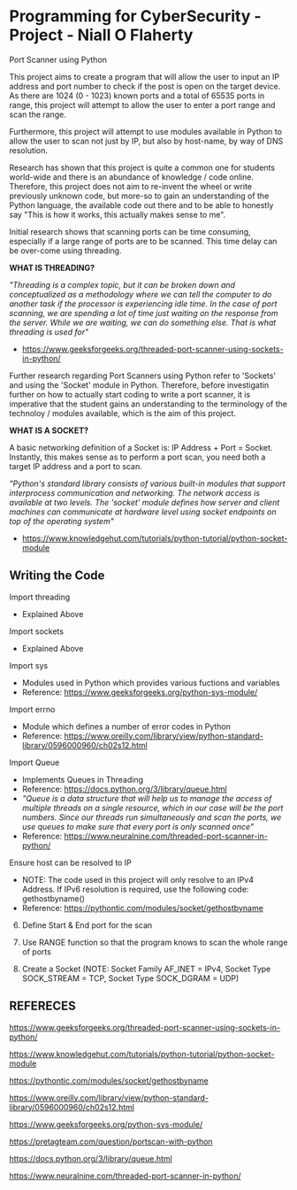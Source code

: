 # Programming for CyberSecurity - Project - Niall O Flaherty 
Port Scanner using Python

This project aims to create a program that will allow the user to input an IP address and port number to check if the post is open on the target device. As there are 1024 (0 - 1023) known ports and a total of 65535 ports in range, this project will attempt to allow the user to enter a port range and scan the range.

Furthermore, this project will attempt to use modules available in Python to allow the user to scan not just by IP, but also by host-name, by way of DNS resolution.

Research has shown that this project is quite a common one for students world-wide and there is an abundance of knowledge / code online. Therefore, this project does not aim to re-invent the wheel or write previously unknown code, but more-so to gain an understanding of the Python language, the available code out there and to be able to honestly say "This is how it works, this actually makes sense to me".

Initial research shows that scanning ports can be time consuming, especially if a large range of ports are to be scanned. This time delay can be over-come using threading.


**WHAT IS THREADING?**

*"Threading is a complex topic, but it can be broken down and conceptualized as a methodology where we can tell the computer to do another task if the processor is experiencing idle time. In the case of port scanning, we are spending a lot of time just waiting on the response from the server. While we are waiting, we can do something else. That is what threading is used for"*
- https://www.geeksforgeeks.org/threaded-port-scanner-using-sockets-in-python/


Further research regarding Port Scanners using Python refer to 'Sockets' and using the 'Socket' module in Python. Therefore, before investigatin further on how to actually start coding to write a port scanner, it is imperative that the student gains an understanding to the terminology of the technoloy / modules available, which is the aim of this project.


**WHAT IS A SOCKET?**

A basic networking definition of a Socket is: IP Address + Port = Socket. Instantly, this makes sense as to perform a port scan, you need both a target IP address and a port to scan.

*"Python's standard library consists of various built-in modules that support interprocess communication and networking. The network access is available at two levels. The 'socket' module defines how server and client machines can communicate at hardware level using socket endpoints on top of the operating system"*
- https://www.knowledgehut.com/tutorials/python-tutorial/python-socket-module


## Writing the Code ##
Import threading
- Explained Above

Import sockets
- Explained Above

Import sys
- Modules used in Python which provides various fuctions and variables
- Reference: https://www.geeksforgeeks.org/python-sys-module/

Import errno
- Module which defines a number of error codes in Python
- Reference: https://www.oreilly.com/library/view/python-standard-library/0596000960/ch02s12.html

Import Queue
- Implements Queues in Threading
- Reference: https://docs.python.org/3/library/queue.html
- *"Queue is a data structure that will help us to manage the access of multiple threads on a single resource, which in our case will be the port numbers. Since our threads run simultaneously and scan the ports, we use queues to make sure that every port is only scanned once"*
- Reference: https://www.neuralnine.com/threaded-port-scanner-in-python/

Ensure host can be resolved to IP
- NOTE: The code used in this project will only resolve to an IPv4 Address. If IPv6 resolution is required, use the following code: gethostbyname()
- Reference: https://pythontic.com/modules/socket/gethostbyname

6) Define Start & End port for the scan

7) Use RANGE function so that the program knows to scan the whole range of ports

8) Create a Socket (NOTE: Socket Family AF_INET = IPv4, Socket Type SOCK_STREAM = TCP, Socket Type SOCK_DGRAM = UDP)


## REFERECES

https://www.geeksforgeeks.org/threaded-port-scanner-using-sockets-in-python/

https://www.knowledgehut.com/tutorials/python-tutorial/python-socket-module

https://pythontic.com/modules/socket/gethostbyname

https://www.oreilly.com/library/view/python-standard-library/0596000960/ch02s12.html

https://www.geeksforgeeks.org/python-sys-module/

https://pretagteam.com/question/portscan-with-python

https://docs.python.org/3/library/queue.html

https://www.neuralnine.com/threaded-port-scanner-in-python/
